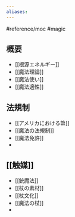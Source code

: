 ```yaml
---
aliases:
---
```

#reference/moc #magic
## 概要
- [[根源エネルギー]]
- [[魔法理論]]
- [[魔法使い]]
- [[魔法適性]]
## 法規制
- [[アメリカにおける箒]]
- [[魔法の法規制]]
- [[魔法免許]]
- 
## [[触媒]]
- [[銃魔法]]
- [[杖の素材]]
- [[杖文化]]
- [[魔法の杖]]
- 